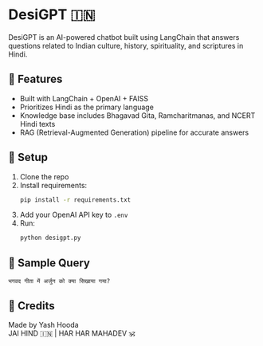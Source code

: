 # DesiGPT 🇮🇳

DesiGPT is an AI-powered chatbot built using LangChain that answers questions related to Indian culture, history, spirituality, and scriptures in Hindi.

## 🌟 Features

- Built with LangChain + OpenAI + FAISS
- Prioritizes Hindi as the primary language
- Knowledge base includes Bhagavad Gita, Ramcharitmanas, and NCERT Hindi texts
- RAG (Retrieval-Augmented Generation) pipeline for accurate answers

## 🚀 Setup

1. Clone the repo
2. Install requirements:
    ```bash
    pip install -r requirements.txt
    ```
3. Add your OpenAI API key to `.env`
4. Run:
    ```bash
    python desigpt.py
    ```

## 🔮 Sample Query

```
भगवद गीता में अर्जुन को क्या सिखाया गया?
```

## 🙏 Credits

Made by Yash Hooda  
JAI HIND 🇮🇳 | HAR HAR MAHADEV 🕉️
